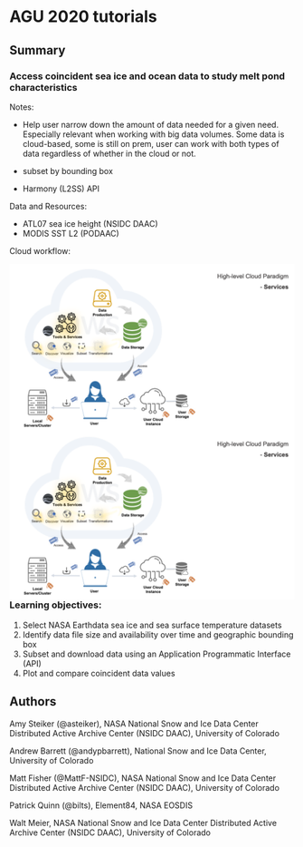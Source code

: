 # AGU 2020 tutorials 

## Summary 


### Access coincident sea ice and ocean data to study melt pond characteristics

Notes:

* Help user narrow down the amount of data needed for a given need. Especially relevant when working with big data volumes. Some data is cloud-based, some is still on prem, user can work with both types of data regardless of whether in the cloud or not.

* subset by bounding box
* Harmony (L2SS) API


Data and Resources:

* ATL07 sea ice height (NSIDC DAAC)
* MODIS SST L2 (PODAAC) 

Cloud workflow:

<img align="left"
     src="cloud_services.png">
     
<img align="right"
     src="cloud_services.png">

### Learning objectives:
1. Select NASA Earthdata sea ice and sea surface temperature datasets
2. Identify data file size and availability over time and geographic bounding box
3. Subset and download data using an Application Programmatic Interface (API)
4. Plot and compare coincident data values


## Authors

Amy Steiker (@asteiker), NASA National Snow and Ice Data Center Distributed Active Archive Center (NSIDC DAAC), University of Colorado

Andrew Barrett (@andypbarrett), National Snow and Ice Data Center, University of Colorado

Matt Fisher (@MattF-NSIDC), NASA National Snow and Ice Data Center Distributed Active Archive Center (NSIDC DAAC), University of Colorado

Patrick Quinn (@bilts), Element84, NASA EOSDIS

Walt Meier, NASA National Snow and Ice Data Center Distributed Active Archive Center (NSIDC DAAC), University of Colorado